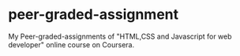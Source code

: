 # peer-graded-assignment
My Peer-graded-assignments of "HTML,CSS and Javascript for web developer" online course on Coursera. 

